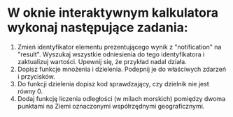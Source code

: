 # W oknie interaktywnym kalkulatora wykonaj następujące zadania:
<ol>
<li>
  Zmień identyfikator elementu prezentującego wynik z "notification" na "result". Wyszukaj wszystkie odniesienia do tego identyfikatora i zaktualizuj wartości. Upewnij się, że przykład nadal działa.
</li>
<li>
  Dopisz funkcje mnożenia i dzielenia. Podepnij je do właściwych zdarzeń i przycisków.
</li>
<li>
  Do funkcji dzielenia dopisz kod sprawdzający, czy dzielnik nie jest równy 0.
</li>  
<li>
  Dodaj funkcję liczenia odległości (w milach morskich) pomiędzy dwoma punktami na Ziemi oznaczonymi współrzędnymi geograficznymi.
</li>   
